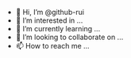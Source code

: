 - 👋 Hi, I’m @github-rui
- 👀 I’m interested in ...
- 🌱 I’m currently learning ...
- 💞️ I’m looking to collaborate on ...
- 📫 How to reach me ...

<!---
github-rui/github-rui is a ✨ special ✨ repository because its `README.md` (this file) appears on your GitHub profile.
You can click the Preview link to take a look at your changes.
--->
